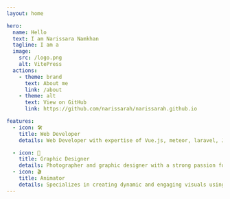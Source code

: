 ```yaml
---
layout: home

hero:
  name: Hello
  text: I am Narissara Namkhan
  tagline: I am a
  image:
    src: /logo.png
    alt: VitePress
  actions:
    - theme: brand
      text: About me
      link: /about
    - theme: alt
      text: View on GitHub
      link: https://github.com/narissarah/narissarah.github.io

features:
  - icon: 🛠️
    title: Web Developer
    details: Web Developer with expertise of Vue.js, meteor, laravel, Javascript and PHP. Currently learning C++ for game development in Unity.

  - icon: 🎨
    title: Graphic Designer
    details: Photographer and graphic designer with a strong passion for clean design and typography. Specialize in  Adobe Illustrator, Photoshop, and InDesign to create visually stunning graphics, logos, and layouts.
  - icon: 🎬
    title: Animator
    details: Specializes in creating dynamic and engaging visuals using software such as Blender, After Effects, Premiere Pro, and  Logic Pro X.
---
```

